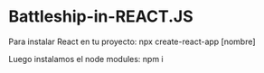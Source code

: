 # Battleship-in-REACT.JS

Para instalar React en tu proyecto: npx create-react-app [nombre]

Luego instalamos el node modules: npm i
